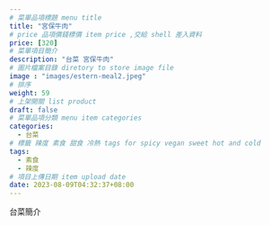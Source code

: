 ```yaml
---
# 菜單品項標題 menu title 
title: "宮保牛肉"
# price 品項價錢標價 item price ,交給 shell 差入資料
price: [320] 
# 菜單項目簡介 
description: "台菜 宮保牛肉"
# 圖片檔案目錄 diretory to store image file
image : "images/estern-meal2.jpeg"
# 排序
weight: 59 
# 上架開關 list product 
draft: false
# 菜單品項分類 menu item categories 
categories:
  - 台菜
# 標籤 辣度 素食 甜食 冷熱 tags for spicy vegan sweet hot and cold 
tags:
  - 素食
  - 辣度
# 項目上傳日期 item upload date 
date: 2023-08-09T04:32:37+08:00
---
```


台菜簡介
